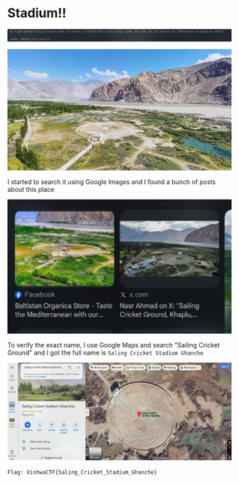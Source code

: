 # Stadium!!

![Stadium](img/stadium.png)

![Challenge](img/stadium-chall.png)

I started to search it using Google Images and I found a bunch of posts about this place

![google](img/stadium-google.png)

To verify the exact name, I use Google Maps and search "Sailing Cricket Ground" and I got the full name is `Saling Cricket Stadium Ghanche`

![location](img/stadium-located.png)

`Flag: VishwaCTF{Saling_Cricket_Stadium_Ghanche}`
